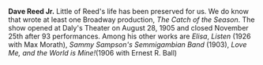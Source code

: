 
**Dave Reed Jr.** Little of Reed's life has been preserved for us. We do know that wrote at least one Broadway production, *The Catch of the Season*. The show opened at Daly's Theater on August 28, 1905 and closed November 25th after 93 performances. Among his other works are *Elisa*, *Listen* (1926 with Max Morath), *Sammy Sampson's Semmigambian Band* (1903), *Love Me, and the World is Mine!*(1906 with Ernest R. Ball)